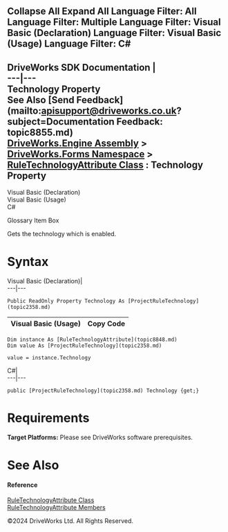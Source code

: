        

 Collapse All Expand All  Language Filter: All  Language Filter: Multiple  Language Filter: Visual Basic (Declaration) Language Filter: Visual Basic (Usage) Language Filter: C#  
---  
DriveWorks SDK Documentation  |   
---|---  
Technology Property   
See Also [Send Feedback](mailto:apisupport@driveworks.co.uk?subject=Documentation Feedback: topic8855.md)  
[DriveWorks.Engine Assembly](topic2156.md) > [DriveWorks.Forms Namespace](topic7266.md) > [RuleTechnologyAttribute Class](topic8848.md) : Technology Property  
---  
  
Visual Basic (Declaration)    
Visual Basic (Usage)    
C# 

Glossary Item Box

Gets the technology which is enabled. 

# Syntax

Visual Basic (Declaration)|   
---|---  
      
    
    Public ReadOnly Property Technology As [ProjectRuleTechnology](topic2358.md)  
  
Visual Basic (Usage)| Copy Code  
---|---  
      
    
    Dim instance As [RuleTechnologyAttribute](topic8848.md)
    Dim value As [ProjectRuleTechnology](topic2358.md)
     
    value = instance.Technology  
  
C#|   
---|---  
      
    
    public [ProjectRuleTechnology](topic2358.md) Technology {get;}  
  
# Requirements

**Target Platforms:** Please see DriveWorks software prerequisites.

# See Also

#### Reference

[RuleTechnologyAttribute Class](topic8848.md)   
[RuleTechnologyAttribute Members](topic8849.md)

©2024 DriveWorks Ltd. All Rights Reserved.
